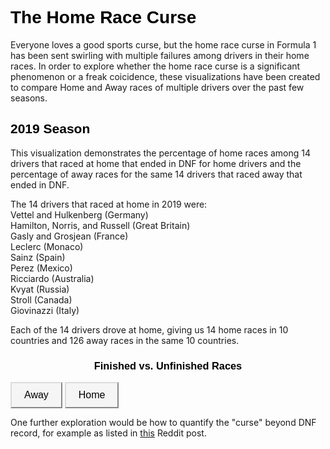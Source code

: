 <meta charset="utf-8">

<style>
.button {
  background-color: #f5f5f5;
  border-color: #dcdcdc;
  color: black;
  padding: 10px 20px;
  text-align: center;
  font-size: 16px;
  cursor: pointer;
}

.button:hover {
  background-color: whitesmoke;  
}

 .h1 {
  color: black;
  font-family: "Verdana", sans-serif;
}
  .h2 {
  color: black;
  font-family: "Verdana", sans-serif;
}
  .title {
  text-align: center;
  color: black;
  font-family: "Verdana", sans-serif;
}

div.relative {
  position: absolute;
}

</style>

<!-- Load d3.js -->
<script src="https://d3js.org/d3.v4.js"></script>

<!-- Color scale -->
<script src="https://d3js.org/d3-scale-chromatic.v1.min.js"></script>

<h1 class = "h1"> The Home Race Curse</h1>
  
<p>Everyone loves a good sports curse, but the home race curse in Formula 1 has been sent swirling with multiple failures among drivers in their home races. In order to explore whether the home race curse is a significant phenomenon or a freak coicidence, these visualizations have been created to compare Home and Away races of multiple drivers over the past few seasons.</p>


<h2 class = "h2">2019 Season</h2>
  
<p>This visualization demonstrates the percentage of home races among 14 drivers that raced at home that ended in DNF for home drivers and the percentage of away races for the same 14 drivers that raced away that ended in DNF.</p>
<p>The 14 drivers that raced at home in 2019 were: <br>
Vettel and Hulkenberg (Germany)<br>
Hamilton, Norris, and Russell (Great Britain)<br>
Gasly and Grosjean (France)<br> 
Leclerc (Monaco)<br>
Sainz (Spain)<br>
Perez (Mexico)<br>
Ricciardo (Australia)<br>
Kvyat (Russia)<br>
Stroll (Canada)<br>
Giovinazzi (Italy)</p>

<p>Each of the 14 drivers drove at home, giving us 14 home races in 10 countries and 126 away races in the same 10 countries. </p>

<h3 class = "title">Finished vs. Unfinished Races</h3>

<!-- Add 2 buttons -->
<button class = "button" onclick="update(data1)">Away</button>
<button class = "button" onclick="update(data2)">Home</button>

<!-- Create a div where the graph will take place -->
<div id="season">


<script>

var width = 450
    height = 450
    margin = 40

var radius = Math.min(width, height) / 2 - margin

var svg = d3.select("#season")
  .append("svg")
    .attr("width", width)
    .attr("height", height)
  .append("g")
    .attr("transform", "translate(" + width / 2 + "," + height / 2 + ")");

var data1 = {Finished: 86, DNF: 14}
var data2 = {Finished: 71, DNF: 29}

var color = d3.scaleOrdinal(['#b22222', '#cd5c5c'])

function update(data) {

  var pie = d3.pie()
    .value(function(d) {return d.value; })
    .sort(function(a, b) { console.log(a) ; return d3.ascending(a.key, b.key);} ) // This make sure that group order remains the same in the pie chart
  var data_ready = pie(d3.entries(data))

  var u = svg.selectAll("path")
    .data(data_ready)

  u
    .enter()
    .append('path')
    .merge(u)
    .transition()
    .duration(1000)
    .attr('d', d3.arc()
      .innerRadius(0)
      .outerRadius(radius)
    )
    .attr('fill', function(d){ return(color(d.data.key)) })
    .attr("stroke", "white")
    .style("stroke-width", "2px")
    .style("opacity", 1)

  u
    .exit()
    .remove()

}

update(data1)

svg.append("circle").attr("cx",140).attr("cy",-210).attr("r", 6).style("fill", "#b22222")
svg.append("circle").attr("cx",140).attr("cy",-180).attr("r", 6).style("fill", "#cd5c5c")
svg.append("text").attr("x", 160).attr("y", -210).text("Finished").style("font-size", "15px").attr("alignment-baseline","middle")
svg.append("text").attr("x", 160).attr("y", -180).text("DNF").style("font-size", "15px").attr("alignment-baseline","middle")

</script>

</div>

<p>One further exploration would be how to quantify the "curse" beyond DNF record, for example as listed in <a href="https://www.reddit.com/r/formula1/comments/cpysq1/the_home_race_curse/">this</a> Reddit post. </p>


<!-- Create a div where the graph will take place -->
<div class="relative" id="drivers">
<svg width="550" height="550"></svg>
<script>
var svg = d3.select("drivers"),
            margin = {
                top: 20,
                right: 60,
                bottom: 30,
                left: 60
            },

width = 450,
height = 400,
g = svg.append("g").attr("transform", "translate(" + margin.left + "," + margin.top + ")");

var y = d3.scaleBand()
    .rangeRound([0, width])
    .padding(0.2)
    .align(0.1);

var x = d3.scaleLinear()
    .rangeRound([height, 0]);

var z = d3.scaleOrdinal()
    .range(['#b22222', '#cd5c5c']);

var stack = d3.stack()
    .offset(d3.stackOffsetExpand);

d3.csv("data.csv", type, function (error, data) {
    if (error) throw error;


y.domain(data.map(function (d) {
    return d.State;
}));
z.domain(data.columns.slice(1));

var serie = g.selectAll(".serie")
    .data(stack.keys(data.columns.slice(1))(data))
    .enter().append("g")
    .attr("class", "serie")
    .attr("fill", function (d) {
        return z(d.key);
    });

var bar = serie.selectAll("rect")
    .data(function (d) {
        return d;
    })
    .enter().append("rect")
    .attr("y", function (d) {
        return y(d.data.State);
    })
    .attr("x", function (d) {
        return x(d[1]);
    })
    .attr("width", function (d) {
        return x(d[0]) - x(d[1]);
    })
    .attr("height", y.bandwidth());

bar.append("text")
    .attr("x", function (d) {
        return x(d[1]);
    })
    .attr("dy", "1.35em")
    .text(function (d) { return d; });


g.append("g")
    .attr("class", "axis axis--y")
    .call(d3.axisLeft(y));

var legend = serie.append("g")
    .attr("class", "legend")
    .attr("transform", function (d) {
        var d = d[0];
        return "translate(" + ((x(d[0]) + x(d[1])) / 2) + ", " + (y(d.data.State) - y.bandwidth()) + ")";
    });

});

function type(d, i, columns) {
    var t;
    for (i = 1, t = 0; i < columns.length; ++i) t += d[columns[i]] = +d[columns[i]];
    d.total = t;
    return d;
}

</script>


</div>

